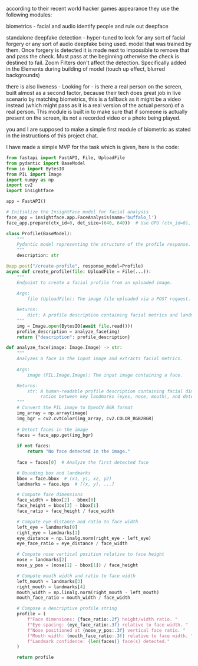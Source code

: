 according to their recent world hacker games appearance they use the following modules:

biometrics - facial and audio identify people and rule out deepface

standalone deepfake detection - hyper-tuned to look for any sort of facial forgery or any sort of audio deepfake being used. model that was trained by them. Once forgery is detected it is made next to impossible to remove that and pass the check. Must pass at the beginning otherwise the check is destined to fail. Zoom Filters don't affect the detection. Specifically added in the Elements during building of model (touch up effect, blurred backgrounds)

there is also liveness - Looking for - is there a real person on the screen, built almost as a second factor, because their tech does great job in live scenario by matching biometrics, this is a fallback as it might be a video instead (which might pass as it is a real version of the actual person) of a real person. This module is built in to make sure that if someone is actually present on the screen, its not a recorded video or a photo being played.

you and I are supposed to make a simple first module of biometric as stated in the instructions of this project chat.

I have made a simple MVP for the task which is given, here is the code:

```python
from fastapi import FastAPI, File, UploadFile
from pydantic import BaseModel
from io import BytesIO
from PIL import Image
import numpy as np
import cv2
import insightface

app = FastAPI()

# Initialize the InsightFace model for facial analysis
face_app = insightface.app.FaceAnalysis(name='buffalo_l')
face_app.prepare(ctx_id=0, det_size=(640, 640))  # Use GPU (ctx_id=0), with detection size 640x640

class Profile(BaseModel):
    """
    Pydantic model representing the structure of the profile response.
    """
    description: str

@app.post("/create-profile", response_model=Profile)
async def create_profile(file: UploadFile = File(...)):
    """
    Endpoint to create a facial profile from an uploaded image.
    
    Args:
        file (UploadFile): The image file uploaded via a POST request.

    Returns:
        dict: A profile description containing facial metrics and landmarks.
    """
    img = Image.open(BytesIO(await file.read()))
    profile_description = analyze_face(img)
    return {"description": profile_description}

def analyze_face(image: Image.Image) -> str:
    """
    Analyzes a face in the input image and extracts facial metrics.
    
    Args:
        image (PIL.Image.Image): The input image containing a face.

    Returns:
        str: A human-readable profile description containing facial dimensions,
             ratios between key landmarks (eyes, nose, mouth), and detection confidence.
    """
    # Convert the PIL image to OpenCV BGR format
    img_array = np.array(image)
    img_bgr = cv2.cvtColor(img_array, cv2.COLOR_RGB2BGR)
    
    # Detect faces in the image
    faces = face_app.get(img_bgr)
    
    if not faces:
        return "No face detected in the image."
    
    face = faces[0]  # Analyze the first detected face

    # Bounding box and landmarks
    bbox = face.bbox  # (x1, y1, x2, y2)
    landmarks = face.kps  # [(x, y), ...]

    # Compute face dimensions
    face_width = bbox[2] - bbox[0]
    face_height = bbox[3] - bbox[1]
    face_ratio = face_height / face_width

    # Compute eye distance and ratio to face width
    left_eye = landmarks[0]
    right_eye = landmarks[1]
    eye_distance = np.linalg.norm(right_eye - left_eye)
    eye_face_ratio = eye_distance / face_width

    # Compute nose vertical position relative to face height
    nose = landmarks[2]
    nose_y_pos = (nose[1] - bbox[1]) / face_height

    # Compute mouth width and ratio to face width
    left_mouth = landmarks[3]
    right_mouth = landmarks[4]
    mouth_width = np.linalg.norm(right_mouth - left_mouth)
    mouth_face_ratio = mouth_width / face_width

    # Compose a descriptive profile string
    profile = (
        f"Face dimensions: {face_ratio:.2f} height/width ratio. "
        f"Eye spacing: {eye_face_ratio:.3f} relative to face width. "
        f"Nose positioned at {nose_y_pos:.3f} vertical face ratio. "
        f"Mouth width: {mouth_face_ratio:.3f} relative to face width. "
        f"Landmark confidence: {len(faces)} face(s) detected."
    )

    return profile

```